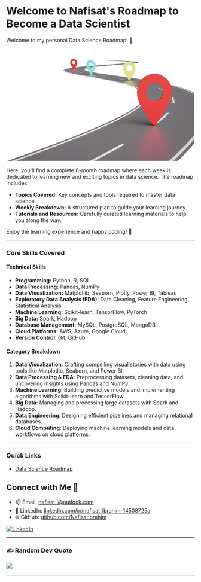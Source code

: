 # Welcome to Nafisat's Roadmap to Become a Data Scientist

Welcome to my personal Data Science Roadmap! 🚀

<div align="center">
  <a href="data_scientist_roadmap.md">
    <img src="roadmap.jpg" alt="Roadmap" width="500" height="300">
  </a>
</div>

Here, you'll find a complete 6-month roadmap where each week is dedicated to learning new and exciting topics in data science. The roadmap includes:

- **Topics Covered:** Key concepts and tools required to master data science.
- **Weekly Breakdown:** A structured plan to guide your learning journey.
- **Tutorials and Resources:** Carefully curated learning materials to help you along the way.

Enjoy the learning experience and happy coding! 🎉

---

### Core Skills Covered  

#### **Technical Skills**
- **Programming:** Python, R, SQL  
- **Data Processing:** Pandas, NumPy  
- **Data Visualization:** Matplotlib, Seaborn, Plotly, Power BI, Tableau  
- **Exploratory Data Analysis (EDA):** Data Cleaning, Feature Engineering, Statistical Analysis  
- **Machine Learning:** Scikit-learn, TensorFlow, PyTorch  
- **Big Data:** Spark, Hadoop  
- **Database Management:** MySQL, PostgreSQL, MongoDB  
- **Cloud Platforms:** AWS, Azure, Google Cloud  
- **Version Control:** Git, GitHub  

#### **Category Breakdown**  
1. **Data Visualization**: Crafting compelling visual stories with data using tools like Matplotlib, Seaborn, and Power BI.  
2. **Data Processing & EDA**: Preprocessing datasets, cleaning data, and uncovering insights using Pandas and NumPy.  
3. **Machine Learning**: Building predictive models and implementing algorithms with Scikit-learn and TensorFlow.  
4. **Big Data**: Managing and processing large datasets with Spark and Hadoop.  
5. **Data Engineering**: Designing efficient pipelines and managing relational databases.  
6. **Cloud Computing**: Deploying machine learning models and data workflows on cloud platforms.  

---

### Quick Links

- [Data Science Roadmap](data_scientist_roadmap.md)  

## Connect with Me 🔗
- 📫 Email: [nafisat.l@outlook.com](mailto:nafisat.l@outlook.com)  
- 💼 LinkedIn: [linkedin.com/in/nafisat-ibrahim-14508725a](https://www.linkedin.com/in/nafisat-ibrahim-14508725a)  
- 🌐 GitHub: [github.com/NafisatIbrahim](https://github.com/NafisatIbrahim)

[![LinkedIn](https://img.shields.io/badge/LinkedIn-blue?style=flat-square&logo=linkedin&logoColor=white)](https://www.linkedin.com/in/nafisat-ibrahim-14508725a) 

---

### ✍️ Random Dev Quote
![](https://quotes-github-readme.vercel.app/api?type=horizontal&theme=radical)

---
